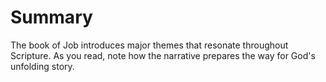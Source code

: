 # Summary

The book of Job introduces major themes that resonate throughout Scripture. As you read, note how the narrative prepares the way for God's unfolding story.

